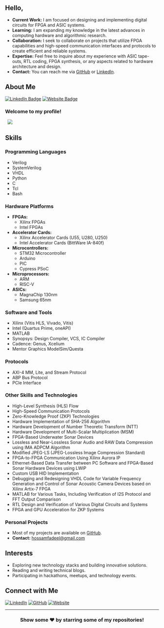 ## Hello,

- **Current Work:** I am focused on designing and implementing digital circuits for FPGA and ASIC systems.
- **Learning:** I am expanding my knowledge in the latest advances in computing hardware and algorithmic research.
- **Collaboration:** I seek to collaborate on projects that utilize FPGA capabilities and high-speed communication interfaces and protocols to create efficient and reliable systems.
- **Expertise:** Feel free to inquire about my experience with ASIC tape-outs, RTL coding, FPGA synthesis, or any aspects related to hardware architecture and design.
- **Contact:** You can reach me via [GitHub](https://github.com/hossamfadeel) or [LinkedIn](https://www.linkedin.com/in/hossam-fadeel-hassan/).

## About Me

[![LinkedIn Badge](https://img.shields.io/badge/-LinkedIn-0e76a8?style=flat-square&logo=Linkedin&logoColor=white)](https://linkedin.com/in/hossamfadeel)
[![Website Badge](https://img.shields.io/badge/Website-3b5998?style=flat-square&logo=google-chrome&logoColor=white)](https://hossamfadeel.github.io/)


### Welcome to my profile! 
&nbsp; ![](https://visitor-badge.glitch.me/badge?page_id=hossamfadeel.hossamfadeel&style=flat-square&color=0088cc)

## Skills

### Programming Languages
- Verilog
- SystemVerilog
- VHDL
- Python
- C
- Tcl
- Bash

### Hardware Platforms
- **FPGAs:**
  - Xilinx FPGAs
  - Intel FPGAs
- **Accelerator Cards:**
  - Xilinx Accelerator Cards (U55, U280, U250)
  - Intel Accelerator Cards (BittWare IA-840f)
- **Microcontrollers:**
  - STM32 Microcontroller
  - Arduino
  - PIC
  - Cypress PSoC
- **Microprocessors:**
  - ARM
  - RISC-V
- **ASICs:**
  - MagnaChip 130nm
  - Samsung 65nm

### Software and Tools
- Xilinx (Vitis HLS, Vivado, Vitis)
- Intel (Quartus Prime, oneAPI)
- MATLAB
- Synopsys: Design Compiler, VCS, IC Compiler
- Cadence: Genus, Xcelium
- Mentor Graphics ModelSim/Questa

### Protocols
- AXI-4 MM, Lite, and Stream Protocol
- ABP Bus Protocol
- PCIe Interface

### Other Skills and Technologies
- High-Level Synthesis (HLS) Flow
- High-Speed Communication Protocols
- Zero-Knowledge Proof (ZKP) Technologies
- Hardware Implementation of SHA-256 Algorithm
- Hardware Development of Number Theoretic Transform (NTT)
- Hardware Development of Multi-Scalar Multiplication (MSM)
- FPGA-Based Underwater Sonar Devices
- Lossless and Near-Lossless Sonar Audio and RAW Data Compression using IMA ADPCM Algorithm
- Modified JPEG-LS (JPEG-Lossless Image Compression Standard)
- FPGA-to-FPGA Communication Using Xilinx Aurora IP
- Ethernet-Based Data Transfer between PC Software and FPGA-Based Sonar Hardware Devices using LWIP
- Custom USB HID Implementation
- Debugging and Redesigning VHDL Code for Variable Frequency Generation and Control of Sonar Acoustic Camera Devices based on Xilinx Artix-7 FPGA
- MATLAB for Various Tasks, Including Verification of I2S Protocol and FFT Output Comparison
- RTL Design and Verification of Various Digital Circuits and Systems
- FPGA and GPU Acceleration for ZKP Systems

### Personal Projects
- Most of my projects are available on [GitHub](https://github.com/hossamfadeel).
- **Contact:** hossamfadeel@gmail.com

## Interests

- Exploring new technology stacks and building innovative solutions.
- Reading and writing technical blogs.
- Participating in hackathons, meetups, and technology events.

## Connect with Me

[![LinkedIn](https://img.shields.io/badge/LinkedIn-0e76a8?style=flat-square&logo=Linkedin&logoColor=white)](https://linkedin.com/in/hossamfadeel)
[![GitHub](https://img.shields.io/badge/GitHub-333?style=flat-square&logo=github&logoColor=white)](https://github.com/hossamfadeel)
[![Website](https://img.shields.io/badge/Website-3b5998?style=flat-square&logo=google-chrome&logoColor=white)](https://hossamfadeel.github.io/)

---

<div align="center">

### Show some ❤️ by starring some of my repositories!

</div>
